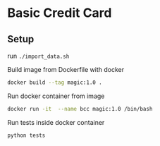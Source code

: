 # Basic Credit Card

## Setup
run `./import_data.sh`

Build image from Dockerfile with docker

```bash
docker build --tag magic:1.0 .
```

Run docker container from image

```bash
docker run -it  --name bcc magic:1.0 /bin/bash
```

Run tests inside docker container

```bash
python tests
```